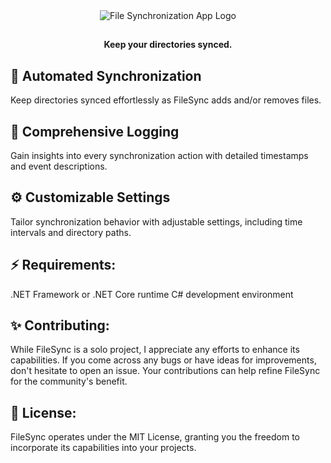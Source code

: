 <div align="center">
  <img src="https://lh3.googleusercontent.com/drive-viewer/AITFw-yqvB7B42zrlHhJw5U0nq-qH8mkVmqWcw4b9WyTrwrJ3YUaY032vgGV-5LbUk3WL9t73YccbuczuvSfmcCyvNGn7aCtDA=w1879-h977" alt="File Synchronization App Logo">
</div>

##
<p align="center">
  <strong>Keep your directories synced.</strong>
</p>

##

## 🔁 Automated Synchronization 
Keep directories synced effortlessly as FileSync adds and/or removes files.

## 📜 Comprehensive Logging 
Gain insights into every synchronization action with detailed timestamps and event descriptions.

## ⚙️ Customizable Settings 
Tailor synchronization behavior with adjustable settings, including time intervals and directory paths.

## ⚡ Requirements:
.NET Framework or .NET Core runtime
C# development environment

## ✨ Contributing:
While FileSync is a solo project, I appreciate any efforts to enhance its capabilities. If you come across any bugs or have ideas for improvements, don't hesitate to open an issue. Your contributions can help refine FileSync for the community's benefit.

## 📜 License:
FileSync operates under the MIT License, granting you the freedom to incorporate its capabilities into your projects.